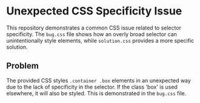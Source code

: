 # Unexpected CSS Specificity Issue

This repository demonstrates a common CSS issue related to selector specificity.  The `bug.css` file shows how an overly broad selector can unintentionally style elements, while `solution.css` provides a more specific solution.

## Problem

The provided CSS styles `.container .box` elements in an unexpected way due to the lack of specificity in the selector. If the class 'box' is used elsewhere, it will also be styled. This is demonstrated in the `bug.css` file.